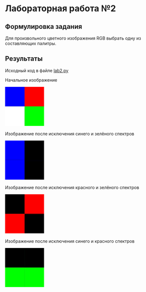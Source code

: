 # Лабораторная работа №2

## Формулировка задания
Для произвольного цветного изображения RGB выбрать одну из составляющих палитры.

## Результаты
Исходный код в файле [lab2.py](lab2.py)

Начальное изображение

![](img1.jpg)

Изображение после исключения синего и зелёного спектров

![](red_img1.jpg)

Изображение после исключения красного и зелёного спектров

![](blue_img1.jpg)

Изображение после исключения синего и красного спектров

![](green_img1.jpg)
